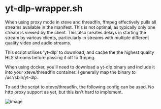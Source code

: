 # yt-dlp-wrapper.sh

When using proxy mode in xteve and threadfin, ffmpeg effectively pulls all streams available in the manifest. This is not optimal, as typically only one stream is viewed by the client. This also creates delays in starting the stream by various clients, particularly in streams with multiple different quality video and audio streams.

This script utilises 'yt-dlp' to download, and cache the the highest quality HLS streams before passing it off to ffmpeg.

When using docker, you'll need to download a yt-dlp binary and include it into your xteve/threadfin container. I generally map the binary to /usr/sbin/yt-dlp.

To add the script to xteve/threadfin, the following config can be used. No http proxy support as yet, but this isn't hard to implement.

![image](https://github.com/user-attachments/assets/8a848442-174b-4519-97fd-33be363bcdfe)
